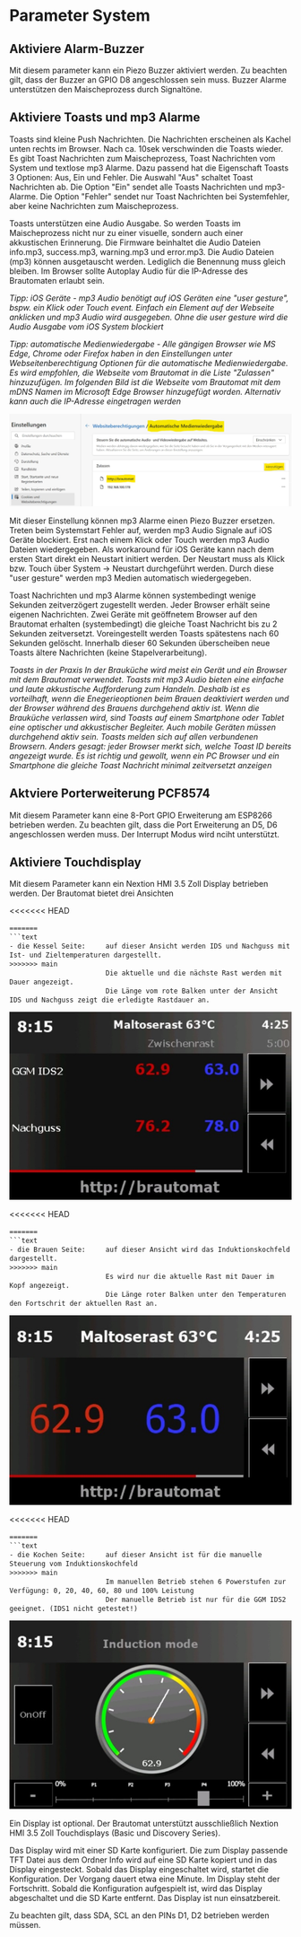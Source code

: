 # Parameter System

## Aktiviere Alarm-Buzzer

Mit diesem parameter kann ein Piezo Buzzer aktiviert werden. Zu beachten gilt, dass der Buzzer an GPIO D8 angeschlossen sein muss. Buzzer Alarme unterstützen den Maischeprozess durch Signaltöne.

## Aktiviere Toasts und mp3 Alarme

Toasts sind kleine Push Nachrichten. Die Nachrichten erscheinen als Kachel unten rechts im Browser. Nach ca. 10sek verschwinden die Toasts wieder. Es gibt Toast Nachrichten zum Maischeprozess, Toast Nachrichten vom System und textlose mp3 Alarme. Dazu passend hat die Eigenschaft Toasts 3 Optionen: Aus, Ein und Fehler. Die Auswahl "Aus" schaltet Toast Nachrichten ab. Die Option "Ein" sendet alle Toasts Nachrichten und mp3-Alarme. Die Option "Fehler" sendet nur Toast Nachrichten bei Systemfehler, aber keine Nachrichten zum Maischeprozess.

Toasts unterstützen eine Audio Ausgabe. So werden Toasts im Maischeprozess nicht nur zu einer visuelle, sondern auch einer akkustischen Erinnerung. Die Firmware beinhaltet die Audio Dateien info.mp3, success.mp3, warning.mp3 und error.mp3. Die Audio Dateien (mp3) können ausgetauscht werden. Lediglich die Benennung muss gleich bleiben. Im Browser sollte Autoplay Audio für die IP-Adresse des Brautomaten erlaubt sein.

_Tipp: iOS Geräte -_ _mp3 Audio benötigt auf iOS Geräten eine "user gesture", bspw. ein Klick oder Touch event. Einfach ein Element auf der Webseite anklicken und mp3 Audio wird ausgegeben. Ohne die user gesture wird die Audio Ausgabe vom iOS System blockiert_

_Tipp: automatische Medienwiedergabe -_ _Alle gängigen Browser wie MS Edge, Chrome oder Firefox haben in den Einstellungen unter Webseitenberechtigung Optionen für die automatische Medienwiedergabe. Es wird empfohlen, die Webseite vom Brautomat in die Liste "Zulassen" hinzuzufügen. Im folgenden Bild ist die Webseite vom Brautomat mit dem mDNS Namen im Microsoft Edge Browser hinzugefügt worden. Alternativ kann auch die IP-Adresse eingetragen werden_

![media](/docs/img/autoplay-media.jpg)

Mit dieser Einstellung können mp3 Alarme einen Piezo Buzzer ersetzen. Treten beim Systemstart Fehler auf, werden mp3 Audio Signale auf iOS Geräte blockiert. Erst nach einem Klick oder Touch werden mp3 Audio Dateien wiedergegeben. Als workaround für iOS Geräte kann nach dem ersten Start direkt ein Neustart initiert werden. Der Neustart muss als Klick bzw. Touch über System -> Neustart durchgeführt werden. Durch diese "user gesture" werden mp3 Medien automatisch wiedergegeben.

Toast Nachrichten und mp3 Alarme können systembedingt wenige Sekunden zeitverzögert zugestellt werden. Jeder Browser erhält seine eigenen Nachrichten. Zwei Geräte mit geöffnetem Browser auf den Brautomat erhalten (systembedingt) die gleiche Toast Nachricht bis zu 2 Sekunden zeitversetzt. Voreingestellt werden Toasts spätestens nach 60 Sekunden gelöscht. Innerhalb dieser 60 Sekunden überscheiben neue Toasts ältere Nachrichten (keine Stapelverarbeitung).

_Toasts in der Praxis_ _In der Brauküche wird meist ein Gerät und ein Browser mit dem Brautomat verwendet. Toasts mit mp3 Audio bieten eine einfache und laute akkustische Aufforderung zum Handeln. Deshalb ist es vorteilhaft, wenn die Enegerieoptionen beim Brauen deaktiviert werden und der Browser während des Brauens durchgehend aktiv ist. Wenn die Brauküche verlassen wird, sind Toasts auf einem Smartphone oder Tablet eine optischer und akkustischer Begleiter. Auch mobile Geräten müssen durchgehend aktiv sein. Toasts melden sich auf allen verbundenen Browsern. Anders gesagt: jeder Browser merkt sich, welche Toast ID bereits angezeigt wurde. Es ist richtig und gewollt, wenn ein PC Browser und ein Smartphone die gleiche Toast Nachricht minimal zeitversetzt anzeigen_

## Aktviere Porterweiterung PCF8574

Mit diesem Parameter kann eine 8-Port GPIO Erweiterung am ESP8266 betrieben werden. Zu beachten gilt, dass die Port Erweiterung an D5, D6 angeschlossen werden muss. Der Interrupt Modus wird nciht unterstützt.

## Aktiviere Touchdisplay

Mit diesem Parameter kann ein Nextion HMI 3.5 Zoll Display betrieben werden. Der Brautomat bietet drei Ansichten

<<<<<<< HEAD
```- die Kessel Seite:     auf dieser Ansicht werden IDS und Nachguss mit Ist- und Zieltemperaturen dargestellt.
=======
```text
- die Kessel Seite:     auf dieser Ansicht werden IDS und Nachguss mit Ist- und Zieltemperaturen dargestellt.
>>>>>>> main
                        Die aktuelle und die nächste Rast werden mit Dauer angezeigt.
                        Die Länge vom rote Balken unter der Ansicht IDS und Nachguss zeigt die erledigte Rastdauer an.  
```

![Display](/docs/img/kettlepage.jpg)

<<<<<<< HEAD
```- die Brauen Seite:     auf dieser Ansicht wird das Induktionskochfeld dargestellt.
=======
```text
- die Brauen Seite:     auf dieser Ansicht wird das Induktionskochfeld dargestellt.
>>>>>>> main
                        Es wird nur die aktuelle Rast mit Dauer im Kopf angezeigt.
                        Die Länge roter Balken unter den Temperaturen den Fortschrit der aktuellen Rast an.
```

![Display](/docs/img/brewpage.jpg)

<<<<<<< HEAD
```- die Kochen Seite:     auf dieser Ansicht ist für die manuelle Steuerung vom Induktionskochfeld
=======
```text
- die Kochen Seite:     auf dieser Ansicht ist für die manuelle Steuerung vom Induktionskochfeld
>>>>>>> main
                        Im manuellen Betrieb stehen 6 Powerstufen zur Verfügung: 0, 20, 40, 60, 80 und 100% Leistung
                        Der manuelle Betrieb ist nur für die GGM IDS2 geeignet. (IDS1 nicht getestet!) 
```

![Display](/docs/img/induction-mode.jpg)

Ein Display ist optional. Der Brautomat unterstützt ausschließlich Nextion HMI 3.5 Zoll Touchdisplays (Basic und Discovery Series).

Das Display wird mit einer SD Karte konfiguriert. Die zum Display passende TFT Datei aus dem Ordner Info wird auf eine SD Karte kopiert und in das Display eingesteckt. Sobald das Display eingeschaltet wird, startet die Konfiguration. Der Vorgang dauert etwa eine Minute. Im Display steht der Fortschritt. Sobald die Konfiguration aufgespielt ist, wird das Display abgeschaltet und die SD Karte entfernt. Das Display ist nun einsatzbereit.

Zu beachten gilt, dass SDA, SCL an den PINs D1, D2 betrieben werden müssen.
